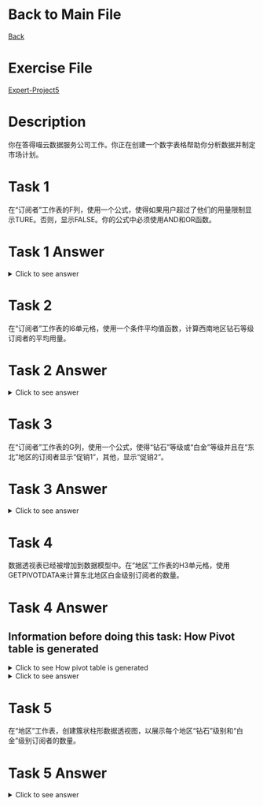 # Back to Main File
[Back](../README.md)

# Exercise File
[Expert-Project5](MOS-Excel2016-Expert-Project5.xlsx)

# Description
你在答得喵云数据服务公司工作。你正在创建一个数字表格帮助你分析数据并制定市场计划。

# Task 1
在“订阅者”工作表的F列，使用一个公式，使得如果用户超过了他们的用量限制显示TURE。否则，显示FALSE。你的公式中必须使用AND和OR函数。

# Task 1 Answer
<details>
  <summary>Click to see answer</summary>

![Task1_Answer](Excel2016-Expert-Project5-Answer/P5-T1.gif)
</details>

# Task 2
在“订阅者”工作表的I6单元格，使用一个条件平均值函数，计算西南地区钻石等级订阅者的平均用量。

# Task 2 Answer
<details>
  <summary>Click to see answer</summary>

![Task2_Answer](Excel2016-Expert-Project5-Answer/P5-T2.gif)
</details>

# Task 3
在“订阅者”工作表的G列，使用一个公式，使得“钻石”等级或“白金”等级并且在“东北”地区的订阅者显示“促销1”，其他，显示“促销2”。

# Task 3 Answer
<details>
  <summary>Click to see answer</summary>
![Task3_Answer](Excel2016-Expert-Project5-Answer/P5-T3.gif)
</details>


# Task 4
数据透视表已经被增加到数据模型中。在“地区”工作表的H3单元格，使用GETPIVOTDATA来计算东北地区白金级别订阅者的数量。

# Task 4 Answer

## Information before doing this task: How Pivot table is generated



<details>
  <summary>Click to see How pivot table is generated</summary>

![Task4_Answer](Excel2016-Expert-Project5-Answer/P5-T4-how-pivot-table-is-generated.gif)
</details>

<details>
  <summary>Click to see answer</summary>
![Task4_Answer](Excel2016-Expert-Project5-Answer/P5-T4.gif)
</details>

# Task 5
在“地区”工作表，创建簇状柱形数据透视图，以展示每个地区“钻石”级别和“白金”级别订阅者的数量。

# Task 5 Answer
<details>
  <summary>Click to see answer</summary>

![Task5_Answer](Excel2016-Expert-Project5-Answer/P5-T5.gif)
</details>